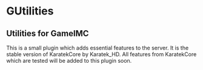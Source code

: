 # GUtilities
## Utilities for GamelMC
This is a small plugin which adds essential features to the server. It is the stable version of KaratekCore by Karatek_HD. All features from KaratekCore which are tested will be added to this plugin soon. 
